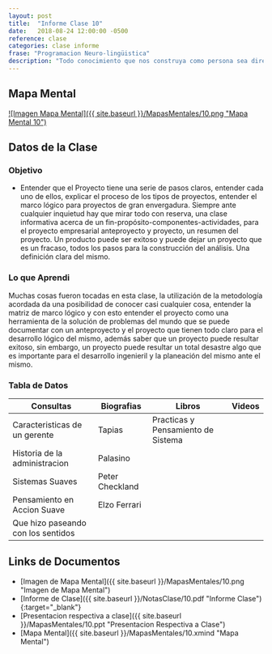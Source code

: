 ```yaml
---
layout: post
title:  "Informe Clase 10"
date:   2018-08-24 12:00:00 -0500
reference: clase
categories: clase informe
frase: "Programacion Neuro-lingüistica"
description: "Todo conocimiento que nos construya como persona sea directa o indirectamente es vital, es por ello el gran esfuerzo de gestionar."
---
```


## Mapa Mental
<a href="{{ site.baseurl }}/MapasMentales/10.png">![Imagen Mapa Mental]({{ site.baseurl }}/MapasMentales/10.png "Mapa Mental 10")</a>

## Datos de la Clase
### Objetivo
- Entender que el Proyecto tiene una serie de pasos claros, entender cada uno de ellos, explicar el proceso de los tipos de proyectos, entender el marco lógico para proyectos de gran envergadura. Siempre ante cualquier inquietud hay que mirar todo con reserva, una clase informativa acerca de un fin-propósito-componentes-actividades, para el proyecto empresarial anteproyecto y proyecto, un resumen del proyecto. Un producto puede ser exitoso y puede dejar un proyecto que es un fracaso, todos los pasos para la construcción del análisis. Una definición clara del mismo.


### Lo que Aprendi
Muchas cosas fueron tocadas en esta clase, la utilización de la metodología acordada da una posibilidad de conocer casi cualquier cosa, entender la matriz de marco lógico y con esto entender el proyecto como una herramienta de la solución de problemas del mundo que se puede documentar con un anteproyecto y el proyecto que tienen todo claro para el desarrollo lógico del mismo, además saber que un proyecto puede resultar exitoso, sin embargo, un proyecto puede resultar un total desastre algo que es importante para el desarrollo ingenieril y la planeación del mismo ante el mismo.

### Tabla de Datos

| Consultas                          | Biografias      | Libros                             | Videos |
| ---------                          | ----------      | ------                             | ------ |
| Caracteristicas de un gerente      | Tapias          | Practicas y Pensamiento de Sistema |        |
| Historia de la administracion      | Palasino        |                                    |        |
| Sistemas Suaves                    | Peter Checkland |                                    |        |
| Pensamiento en Accion Suave        | Elzo Ferrari    |                                    |        |
| Que hizo paseando con los sentidos |                 |                                    |        |


## Links de Documentos
- [Imagen de Mapa Mental]({{ site.baseurl }}/MapasMentales/10.png "Imagen de Mapa Mental")
- [Informe de Clase]({{ site.baseurl }}/NotasClase/10.pdf "Informe Clase"){:target="_blank"}
- [Presentacion respectiva a clase]({{ site.baseurl }}/MapasMentales/10.ppt "Presentacion Respectiva a Clase")
- [Mapa Mental]({{ site.baseurl }}/MapasMentales/10.xmind "Mapa Mental")


